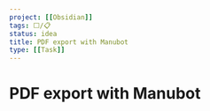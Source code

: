 ```yaml
---
project: [[Obsidian]]
tags: ⬜/📋 
status: idea
title: PDF export with Manubot
type: [[Task]]
---
```


# PDF export with Manubot
